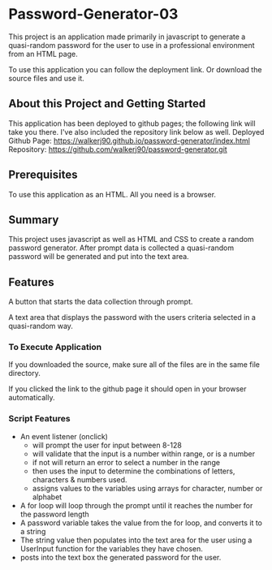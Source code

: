  # Password-Generator-03

 This project is an application made primarily in javascript to generate a quasi-random password for the user to use in a professional environment from an HTML page.

 To use this application you can follow the deployment link. Or download the source files and use it.

 ## About this Project and Getting Started
 This application has been deployed to github pages; the following link will take you there. I've also included the repository link below as well.
 Deployed Github Page: https://walkerj90.github.io/password-generator/index.html
 Repository: https://github.com/walkerj90/password-generator.git

 ## Prerequisites
 To use this application as an HTML. All you need is a browser.

 ## Summary 
 This project uses javascript as well as HTML and CSS to create a random password generator. After prompt data is collected a quasi-random password will be generated and put into the text area.

 ## Features
 A button that starts the data collection through prompt.

 A text area that displays the password with the users criteria selected in a quasi-random way.

 ### To Execute Application
If you downloaded the source, make sure all of the files are in the same file directory.

If you clicked the link to the github page it should open in your browser automatically.

### Script Features
* An event listener (onclick)
    * will prompt the user for input between 8-128
    * will validate that the input is a number within range, or is a number
    * if not will return an error to select a number in the range
    * then uses the input to determine the combinations of letters, characters & numbers 
      used.
    * assigns values to the variables using arrays for character, number or alphabet
* A for loop will loop through the prompt until it reaches the number for the password length  
* A password variable takes the value from the for loop, and converts it to a string 
* The string value then populates into the text area for the user using a UserInput function for the variables they have chosen.
* posts into the text box the generated password for the user.